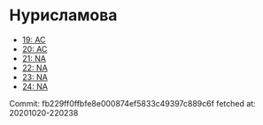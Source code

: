 # Нурисламова
- [19: AC](19.md)
- [20: AC](20.md)
- [21: NA](21.md)
- [22: NA](22.md)
- [23: NA](23.md)
- [24: NA](24.md)

Commit: fb229ff0ffbfe8e000874ef5833c49397c889c6f
 fetched at: 20201020-220238
